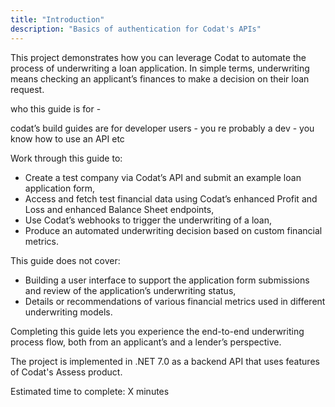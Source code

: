 ```yaml
---
title: "Introduction"
description: "Basics of authentication for Codat's APIs"
---
```

This project demonstrates how you can leverage Codat to automate the process of underwriting a loan application. In simple terms, underwriting means checking an applicant’s finances to make a decision on their loan request.  

who this guide is for - 

codat’s build guides are for developer users - you re probably a dev - you know how to use an API etc 

Work through this guide to:

- Create a test company via Codat’s API and submit an example loan application form,
- Access and fetch test financial data using Codat’s enhanced Profit and Loss and enhanced Balance Sheet endpoints,
- Use Codat’s webhooks to trigger the underwriting of a loan,
- Produce an automated underwriting decision based on custom financial metrics. 

This guide does not cover: 

- Building a user interface to support the application form submissions and review of the application’s underwriting status,
- Details or recommendations of various financial metrics used in different underwriting models.

Completing this guide lets you experience the end-to-end underwriting process flow, both from an applicant’s and a lender’s perspective.

The project is implemented in .NET 7.0 as a backend API that uses features of Codat's Assess product.

 Estimated time to complete: X minutes